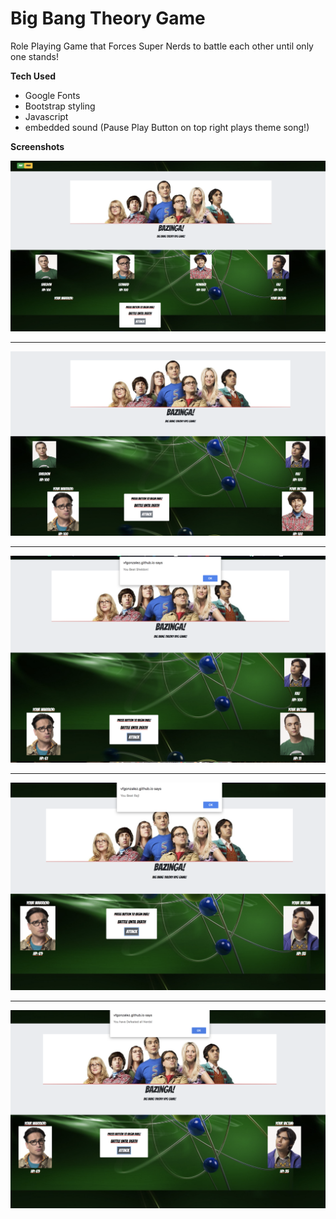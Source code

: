 # Big Bang Theory Game

Role Playing Game that Forces Super Nerds to battle each other until only one stands!

**Tech Used**
- Google Fonts
- Bootstrap styling
- Javascript
- embedded sound (Pause Play Button on top right plays theme song!)


**Screenshots**


![Landing Page](./assets/images/landing.png "Home Page")

------------------------------------------------


![Chosen Character](./assets/images/chosen.png "Select Players")



------------------------------------------------


![Defeat of Nerd](./assets/images/win2.png "Home Page")



------------------------------------------------


![Last Nerd Beat](./assets/images/finalwin.png "Home Page")



------------------------------------------------


![Win the Game](./assets/images/winall.png "Home Page")